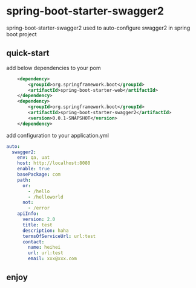 # spring-boot-starter-swagger2
spring-boot-starter-swagger2 used to auto-configure swagger2 in spring boot project

## quick-start

add below dependencies to your pom
```xml
    <dependency>
        <groupId>org.springframework.boot</groupId>
        <artifactId>spring-boot-starter-web</artifactId>
    </dependency>
    <dependency>
        <groupId>org.springframework.boot</groupId>
        <artifactId>spring-boot-starter-swagger2</artifactId>
        <version>0.0.1-SNAPSHOT</version>
    </dependency>
```
add configuration to your application.yml
```yaml
auto:
  swagger2:
    env: qa, uat
    host: http://localhost:8080
    enable: true
    basePackage: com
    path:
      or: 
        - /hello
        - /helloworld
      not:
        - /error 
    apiInfo:
      version: 2.0
      title: test
      description: haha
      termsOfServiceUrl: url:test
      contact:
        name: heihei
        url: url:test
        email: xxx@xxx.com
```

## enjoy